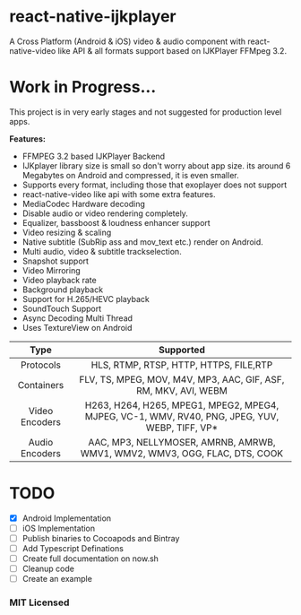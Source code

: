# react-native-ijkplayer

A Cross Platform (Android & iOS) video & audio component with react-native-video like API & all formats support based on IJKPlayer FFMpeg 3.2.

# Work in Progress...

This project is in very early stages and not suggested for production level apps.

**Features:**

- FFMPEG 3.2 based IJKPlayer Backend
- IJKplayer library size is small so don't worry about app size. its around 6 Megabytes on Android and compressed, it is even smaller.
- Supports every format, including those that exoplayer does not support
- react-native-video like api with some extra features.
- MediaCodec Hardware decoding
- Disable audio or video rendering completely.
- Equalizer, bassboost & loudness enhancer support
- Video resizing & scaling
- Native subtitle (SubRip ass and mov_text etc.) render on Android.
- Multi audio, video & subtitle trackselection.
- Snapshot support
- Video Mirroring
- Video playback rate
- Background playback
- Support for H.265/HEVC playback
- SoundTouch Support
- Async Decoding Multi Thread
- Uses TextureView on Android

|      Type      |                                            Supported                                            |
| :------------: | :---------------------------------------------------------------------------------------------: |
|   Protocols    |                             HLS, RTMP, RTSP, HTTP, HTTPS, FILE,RTP                              |
|   Containers   |                 FLV, TS, MPEG, MOV, M4V, MP3, AAC, GIF, ASF, RM, MKV, AVI, WEBM                 |
| Video Encoders | H263, H264, H265, MPEG1, MPEG2, MPEG4, MJPEG, VC-1, WMV, RV40, PNG, JPEG, YUV, WEBP, TIFF, VP\* |
| Audio Encoders |           AAC, MP3, NELLYMOSER, AMRNB, AMRWB, WMV1, WMV2, WMV3, OGG, FLAC, DTS, COOK            |

# TODO

- [x] Android Implementation
- [ ] iOS Implementation
- [ ] Publish binaries to Cocoapods and Bintray
- [ ] Add Typescript Definations
- [ ] Create full documentation on now.sh
- [ ] Cleanup code
- [ ] Create an example

### MIT Licensed
